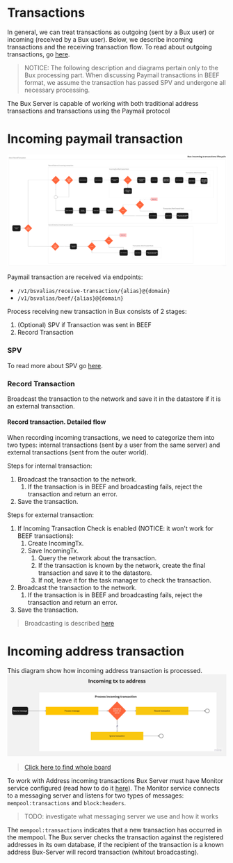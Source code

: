 # Transactions

In general, we can treat transactions as outgoing (sent by a Bux user) or incoming (received by a Bux user). Below, we describe incoming transactions and the receiving transaction flow. To read about outgoing transactions, go [here](README.md).

> NOTICE: The following description and diagrams pertain only to the Bux processing part. When discussing Paymail transactions in BEEF format, we assume the transaction has passed SPV and undergone all necessary processing.

The Bux Server is capable of working with both traditional address transactions and transactions using the Paymail protocol

# Incoming paymail transaction
![flow](incoming_tx_flow.png)

Paymail transaction are received via endpoints: 
 * `/v1/bsvalias/receive-transaction/{alias}@{domain}`
 * `/v1/bsvalias/beef/{alias}@{domain}`

Process receiving new transaction in Bux consists of 2 stages:
1. (Optional) SPV if Transaction was sent in BEEF
2. Record Transaction

### SPV
To read more about SPV go [here](https://bsv.brc.dev/transactions/0067).

### Record Transaction

Broadcast the transaction to the network and save it in the datastore if it is an external transaction.

#### Record transaction. Detailed flow

When recording incoming transactions, we need to categorize them into two types: internal transactions (sent by a user from the same server) and external transactions (sent from the outer world).

Steps for internal transaction:
1. Broadcast the transaction to the network.
    1. If the transaction is in BEEF and broadcasting fails, reject the transaction and return an error.
2. Save the transaction.

Steps for external transaction:
1. If Incoming Transaction Check is enabled (NOTICE: it won't work for BEEF transactions):
   1. Create IncomingTx.
   2. Save IncomingTx.
      1. Query the network about the transaction.
      2. If the transaction is known by the network, create the final transaction and save it to the datastore.
      3. If not, leave it for the task manager to check the transaction.
2. Broadcast the transaction to the network.
    1. If the transaction is in BEEF and broadcasting fails, reject the transaction and return an error.
3. Save the transaction.

> Broadcasting is described [here](README.md/#broadcasting)

# Incoming address transaction

This diagram show how incoming address transaction is processed.
![Incoming address tx](incoming_address_tx.jpg "incoming_address_tx")
> [Click here to find whole board](https://miro.com/app/board/uXjVM4AhDEA=/)

To work with Address incoming transactions Bux Server must have Monitor service configured (read how to do it [here](./configuration.md/#configuration-file-structure)).
The Monitor service connects to a messaging server and listens for two types of messages: `mempool:transactions` and `block:headers`. 

>TODO: investigate what messaging server we use and how it works

The `mempool:transactions` indicates that a new transaction has occurred in the mempool. The Bux server checks the transaction against the registered addresses in its own database, if the recipient of the transaction is a known address Bux-Server will record transaction (whitout broadcasting).
